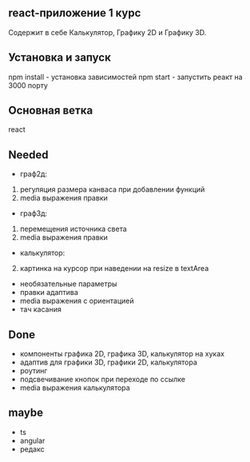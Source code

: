 ## react-приложение 1 курс
Содержит в себе Калькулятор, Графику 2D и Графику 3D.

## Установка и запуск
npm install - установка зависимостей
npm start - запустить реакт на 3000 порту

## Основная ветка
react

## Needed
* граф2д:
1. регуляция размера канваса при добавлении функций
2. media выражения правки
* граф3д:
1. перемещения источника света
2. media выражения правки
* калькулятор:
2. картинка на курсор при наведении на resize в textArea

* необязательные параметры
* правки адаптива
* media выражения с ориентацией
* тач касания

## Done
* компоненты графика 2D, графика 3D, калькулятор на хуках 
* адаптив для графики 3D, графики 2D, калькулятора
* роутинг
* подсвечивание кнопок при переходе по ссылке
* media выражения калькулятора

## maybe
* ts
* angular
* редакс